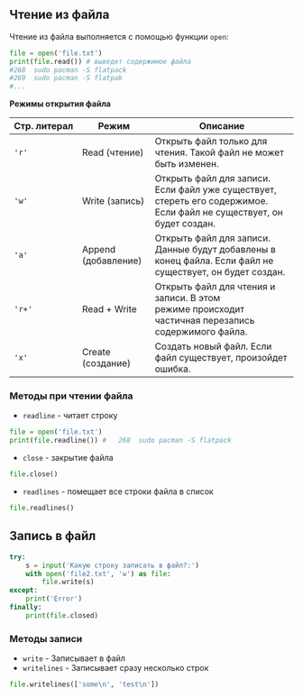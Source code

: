 ## Чтение из файла

Чтение из файла выполняется с помощью функции `open`:

```python
file = open('file.txt')
print(file.read()) # выведет содержимое файла
#268  sudo pacman -S flatpack
#269  sudo pacman -S flatpak
#...
```

**Режимы открытия файла**

|Стр. литерал|Режим|Описание|
|---|---|---|
|`'r'`|Read (чтение)|Открыть файл только для чтения. Такой файл не может быть изменен.|
|`'w'`|Write (запись)|Открыть файл для записи. Если файл уже существует, стереть его содержимое.  <br>Если файл не существует, он будет создан.|
|`'a'`|Append (добавление)|Открыть файл для записи. Данные будут добавлены в конец файла. Если файл не существует, он будет создан.|
|`'r+'`|Read + Write|Открыть файл для чтения и записи. В этом режиме происходит частичная перезапись содержимого файла.|
|`'x'`|Create (создание)|Создать новый файл. Если файл существует, произойдет ошибка.|

### Методы при чтении файла

- `readline` - читает строку

```python
file = open('file.txt')
print(file.readline()) #   268  sudo pacman -S flatpack
```

- `close` - закрытие файла

```python
file.close()
```

- `readlines` - помещает все строки файла в список

```python
file.readlines()
```

## Запись в файл

```python
try:
    s = input('Какую строку записать в файл?:')
    with open('file2.txt', 'w') as file:
        file.write(s)
except:
    print('Error')
finally:
    print(file.closed)

```

### Методы записи

- `write` - Записывает в файл
- `writelines` - Записывает сразу несколько строк

```python
file.writelines(['some\n', 'test\n'])
```